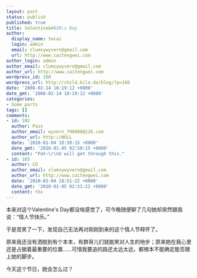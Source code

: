 ```yaml
---
layout: post
status: publish
published: true
title: Valentine&#039;s Day
author:
  display_name: twcai
  login: admin
  email: clumsywyvern@gmail.com
  url: http://www.caitengwei.com
author_login: admin
author_email: clumsywyvern@gmail.com
author_url: http://www.caitengwei.com
wordpress_id: 160
wordpress_url: http://child.kilu.de/blog/?p=160
date: '2008-02-14 18:19:12 +0800'
date_gmt: '2008-02-14 10:19:12 +0800'
categories:
- Some parts
tags: []
comments:
- id: 102
  author: Pass
  author_email: wyvern_790808@126.com
  author_url: http://NULL
  date: '2010-01-04 18:50:15 +0800'
  date_gmt: '2010-01-05 02:50:15 +0800'
  content: "Pat~\r\nU will get through this."
- id: 103
  author: CD
  author_email: clumsywyvern@gmail.com
  author_url: http://www.caitengwei.com
  date: '2010-01-04 18:51:22 +0800'
  date_gmt: '2010-01-05 02:51:22 +0800'
  content: thx
---
```

<p>本来对这个Valentine's Day都没啥感觉了，可今晚随便聊了几句她却突然跟我说：&ldquo;情人节快乐。&rdquo;</p>
<p>于是苦笑了一下，发现自己无法再对刚刚到来的这个情人节释怀了。</p>
<p>原来我还没有洒脱到有个本本，有群哥儿们就能笑对人生的地步；原来她在我心里还是占据着最重要的位置&hellip;&hellip;可惜我要追的路还太远太远，都根本不能确定能否跟上她的脚步。</p>
<p>今天这个节日，她会怎么过？</p>
